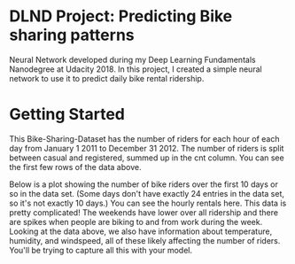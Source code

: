 # DLND Project: Predicting Bike sharing patterns
Neural Network developed during my Deep Learning Fundamentals Nanodegree at Udacity 2018. In this project, I created a simple neural network to use it to predict daily bike rental ridership.

# Getting Started
This Bike-Sharing-Dataset has the number of riders for each hour of each day from January 1 2011 to December 31 2012. The number of riders is split between casual and registered, summed up in the cnt column. You can see the first few rows of the data above.

Below is a plot showing the number of bike riders over the first 10 days or so in the data set. (Some days don't have exactly 24 entries in the data set, so it's not exactly 10 days.) You can see the hourly rentals here. This data is pretty complicated! The weekends have lower over all ridership and there are spikes when people are biking to and from work during the week. Looking at the data above, we also have information about temperature, humidity, and windspeed, all of these likely affecting the number of riders. You'll be trying to capture all this with your model.
